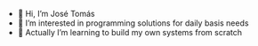 - 👋 Hi, I’m José Tomás
- 👀 I’m interested in programming solutions for daily basis needs
- 🌱 Actually I’m learning to build my own systems from scratch
